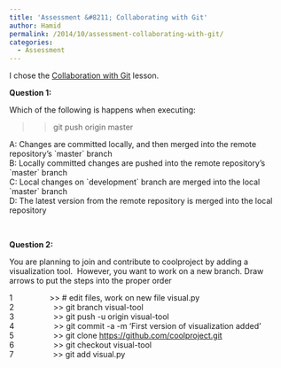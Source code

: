 ```yaml
---
title: 'Assessment &#8211; Collaborating with Git'
author: Hamid
permalink: /2014/10/assessment-collaborating-with-git/
categories:
  - Assessment
---
```

I chose the <a href="http://software-carpentry.org/v5/novice/git/02-collab.html" target="_blank">Collaboration with Git</a> lesson.

**Question 1:**

Which of the following is happens when executing:  
>> git push origin master

A: Changes are committed locally, and then merged into the remote repository&#8217;s \`master\` branch  
B: Locally committed changes are pushed into the remote repository&#8217;s \`master\` branch  
C: Local changes on \`development\` branch are merged into the local \`master\` branch  
D: The latest version from the remote repository is merged into the local repository

&nbsp;

**Question 2:**

You are planning to join and contribute to coolproject by adding a visualization tool.  However, you want to work on a new branch. Draw arrows to put the steps into the proper order

1                 >> # edit files, work on new file visual.py  
2                  >> git branch visual-tool  
3                  >> git push -u origin visual-tool  
4                  >> git commit -a -m &#8216;First version of visualization added&#8217;  
5                  >> git clone https://github.com/coolproject.git  
6                  >> git checkout visual-tool  
7                  >> git add visual.py

&nbsp;
